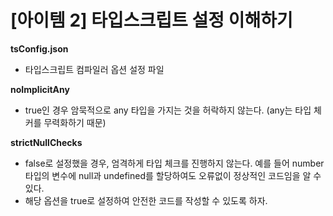 # [아이템 2] 타입스크립트 설정 이해하기

**tsConfig.json**

- 타입스크립트 컴파일러 옵션 설정 파일

**noImplicitAny**

- true인 경우 암묵적으로 any 타입을 가지는 것을 허락하지 않는다. (any는 타입 체커를 무력화하기 때문)

**strictNullChecks**

- false로 설정했을 경우, 엄격하게 타입 체크를 진행하지 않는다. 예를 들어 number 타입의 변수에 null과 undefined를 할당하여도 오류없이 정상적인 코드임을 알 수 있다.
- 해당 옵션을 true로 설정하여 안전한 코드를 작성할 수 있도록 하자.
